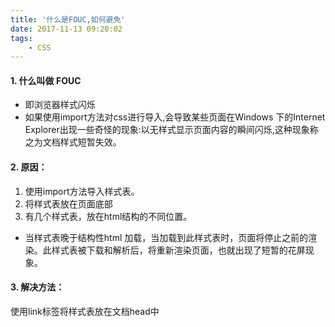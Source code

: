 ```yaml
---
title: '什么是FOUC,如何避免'
date: 2017-11-13 09:20:02
tags:
    - CSS
---
```


#### 1. 什么叫做 FOUC
- 即浏览器样式闪烁
- 如果使用import方法对css进行导入,会导致某些页面在Windows 下的Internet Explorer出现一些奇怪的现象:以无样式显示页面内容的瞬间闪烁,这种现象称之为文档样式短暂失效。

#### 2. 原因：
1. 使用import方法导入样式表。
2. 将样式表放在页面底部
3. 有几个样式表，放在html结构的不同位置。
- 当样式表晚于结构性html 加载，当加载到此样式表时，页面将停止之前的渲染。此样式表被下载和解析后，将重新渲染页面，也就出现了短暂的花屏现象。

#### 3. 解决方法：
使用link标签将样式表放在文档head中